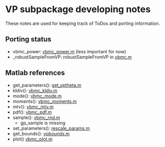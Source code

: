 # VP subpackage developing notes

These notes are used for keeping track of ToDos and porting information.

## Porting status
- vbmc_power: [vbmc_power.m](https://github.com/lacerbi/vbmc/blob/master/vbmc_power.m) (less important for now)
- _robustSampleFromVP: robustSampleFromVP in [vbmc.m](https://github.com/lacerbi/vbmc/blob/master/vbmc.m)

## Matlab references
- get_parameters(): [get_vptheta.m](https://github.com/lacerbi/vbmc/blob/master/misc/get_vptheta.m) 
- kldiv(): [vbmc_kldiv.m](https://github.com/lacerbi/vbmc/blob/master/vbmc_kldiv.m) 
- mode(): [vbmc_mode.m](https://github.com/lacerbi/vbmc/blob/master/vbmc_mode.m) 
- moments(): [vbmc_moments.m](https://github.com/lacerbi/vbmc/blob/master/vbmc_moments.m) 
- mtv(): [vbmc_mtv.m](https://github.com/lacerbi/vbmc/blob/master/vbmc_mtv.m)  
- pdf(): [vbmc_pdf.m](https://github.com/lacerbi/vbmc/blob/master/vbmc_pdf.m)  
- sample(): [vbmc_rnd.m](https://github.com/lacerbi/vbmc/blob/master/vbmc_rnd.m)
   - gp_sample is missing
- set_parameters(): [rescale_params.m](https://github.com/lacerbi/vbmc/blob/master/misc/rescale_params.m) 
- get_bounds(): [vpbounds.m](https://github.com/lacerbi/vbmc/blob/master/misc/vpbounds.m) 
- plot() [vbmc_plot.m](https://github.com/lacerbi/vbmc/blob/master/vbmc_plot.m)